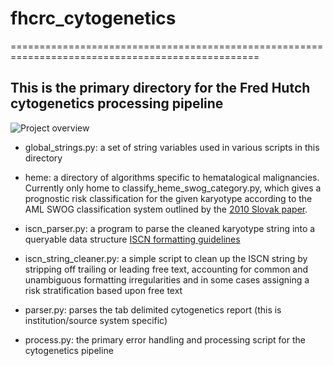 # fhcrc_cytogenetics
=================================================================================================

This is the primary directory for the Fred Hutch cytogenetics processing pipeline
----------------------------------------------------------------------------------------------------------------

![Project overview](cytogenetics_ash_poster.png)

- global_strings.py: a set of string variables used in various scripts in this directory

- heme: a directory of algorithms specific to hematalogical malignancies. Currently only home to classify_heme_swog_category.py, which gives a prognostic risk classification for the given karyotype according to the AML SWOG classification system outlined by the [2010 Slovak paper](http://www.bloodjournal.org/content/96/13/4075.long?sso-checked=true). 

- iscn_parser.py: a program to parse the cleaned karyotype string into a queryable data structure [ISCN formatting guidelines](http://www.cydas.org/Docs/ISCNAnalyser/Analysis.html)

- iscn_string_cleaner.py: a simple script to clean up the ISCN string by stripping off trailing or leading free text, accounting for common and unambiguous formatting irregularities and in some cases assigning a risk stratification based upon free text

- parser.py: parses the tab delimited cytogenetics report (this is institution/source system specific)

- process.py: the primary error handling and processing script for the cytogenetics pipeline
